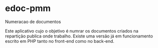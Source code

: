 # edoc-pmm
Numeracao de documentos


Este aplicativo cujo o objetivo é numrar os documentos criados na repartição publica onde trabalho. Existe uma versão já em funcionamento escrito em PHP tanto no front-end como no back-end.  
